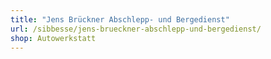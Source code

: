 ```yaml
---
title: "Jens Brückner Abschlepp- und Bergedienst"
url: /sibbesse/jens-brueckner-abschlepp-und-bergedienst/
shop: Autowerkstatt
---
```

